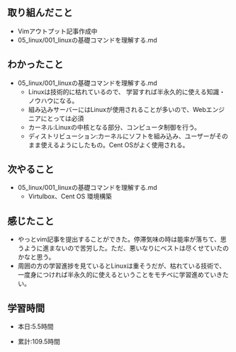 ## 取り組んだこと
- Vimアウトプット記事作成中
- 05_linux/001_linuxの基礎コマンドを理解する.md

 
## わかったこと
- 05_linux/001_linuxの基礎コマンドを理解する.md
    - Linuxは技術的に枯れているので、 学習すれば半永久的に使える知識・ノウハウになる。
    - 組み込みサーバーにはLinuxが使用されることが多いので、Webエンジニアにとっては必須
    - カーネル:Linuxの中核となる部分、コンピュータ制御を行う。
    - ディストリビューション:カーネルにソフトを組み込み、ユーザーがそのまま使えるようにしたもの。Cent OSがよく使用される。
  

## 次やること
- 05_linux/001_linuxの基礎コマンドを理解する.md
    - Virtulbox、Cent OS 環境構築
 

## 感じたこと
- やっとvim記事を提出することができた。停滞気味の時は能率が落ちて、思うように進まないので苦労した。ただ、悪いなりにベストは尽くせていたのかなと思う。
- 周囲の方の学習進捗を見ているとLinuxは重そうだが、枯れている技術で、一度身につければ半永久的に使えるということをモチベに学習進めていきたい。


## 学習時間
- 本日:5.5時間

- 累計:109.5時間
